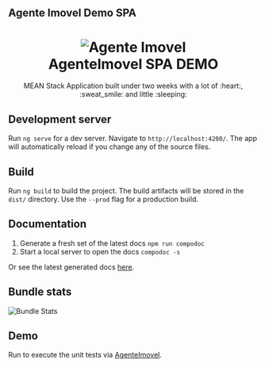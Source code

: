 ## Agente Imovel Demo SPA

<h1 align=center>
<img alt="Agente Imovel" src="https://raw.githubusercontent.com/isaklafleur/agentem/dev/public/agenteimovel.png">
  <br>
  AgenteImovel SPA DEMO</h1>

<p align=center>MEAN Stack Application built under two weeks with a lot of :heart:, :sweat_smile: and little :sleeping:</p>

## Development server

Run `ng serve` for a dev server. Navigate to `http://localhost:4200/`. The app will automatically reload if you change any of the source files.

## Build

Run `ng build` to build the project. The build artifacts will be stored in the `dist/` directory. Use the `--prod` flag for a production build.

## Documentation

1. Generate a fresh set of the latest docs `npm run compodoc`
2. Start a local server to open the docs `compodoc -s`

Or see the latest generated docs [here](https://isaklafleur.github.io/agentem/docs/).

## Bundle stats

<img alt="Bundle Stats" src="https://raw.githubusercontent.com/isaklafleur/agentem/dev/public/bundle-stats.png">

## Demo

Run  to execute the unit tests via [AgenteImovel](https://agentem.herokuapp.com).
